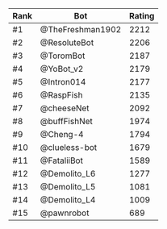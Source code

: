 Rank|Bot|Rating
---|---|---
#1|@TheFreshman1902|2212
#2|@ResoluteBot|2206
#3|@ToromBot|2187
#4|@YoBot_v2|2179
#5|@Intron014|2177
#6|@RaspFish|2135
#7|@cheeseNet|2092
#8|@buffFishNet|1974
#9|@Cheng-4|1794
#10|@clueless-bot|1679
#11|@FataliiBot|1589
#12|@Demolito_L6|1277
#13|@Demolito_L5|1081
#14|@Demolito_L4|1009
#15|@pawnrobot|689
